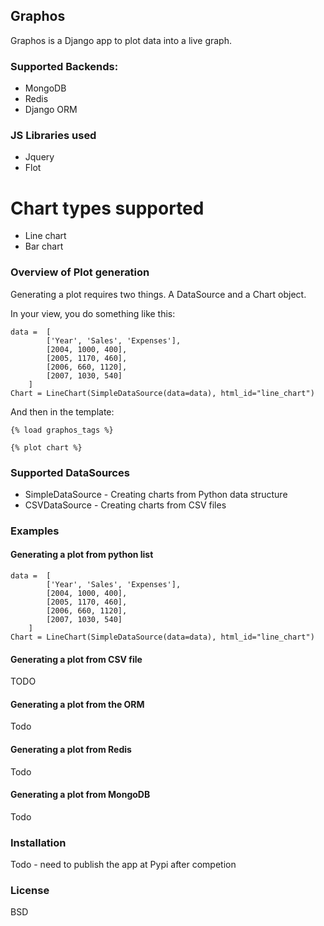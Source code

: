 Graphos
----------------

Graphos is a Django app to plot data into a live graph.

### Supported Backends:

* MongoDB
* Redis
* Django ORM

### JS Libraries used

* Jquery
* Flot

# Chart types supported

* Line chart
* Bar chart

### Overview of Plot generation

Generating a plot requires two things. A DataSource and a Chart object.

In your view, you do something like this:

    data =  [
            ['Year', 'Sales', 'Expenses'],
            [2004, 1000, 400],
            [2005, 1170, 460],
            [2006, 660, 1120],
            [2007, 1030, 540]
        ]
    Chart = LineChart(SimpleDataSource(data=data), html_id="line_chart")

And then in the template:

    {% load graphos_tags %}

    {% plot chart %}

### Supported DataSources

* SimpleDataSource - Creating charts from Python data structure
* CSVDataSource - Creating charts from CSV files



### Examples

#### Generating a plot from python list

    data =  [
            ['Year', 'Sales', 'Expenses'],
            [2004, 1000, 400],
            [2005, 1170, 460],
            [2006, 660, 1120],
            [2007, 1030, 540]
        ]
    Chart = LineChart(SimpleDataSource(data=data), html_id="line_chart")

#### Generating a plot from CSV file
TODO

#### Generating a plot from the ORM
Todo

#### Generating a plot from Redis
Todo

#### Generating a plot from MongoDB
Todo

### Installation
Todo - need to publish the app at Pypi after competion

### License

BSD

